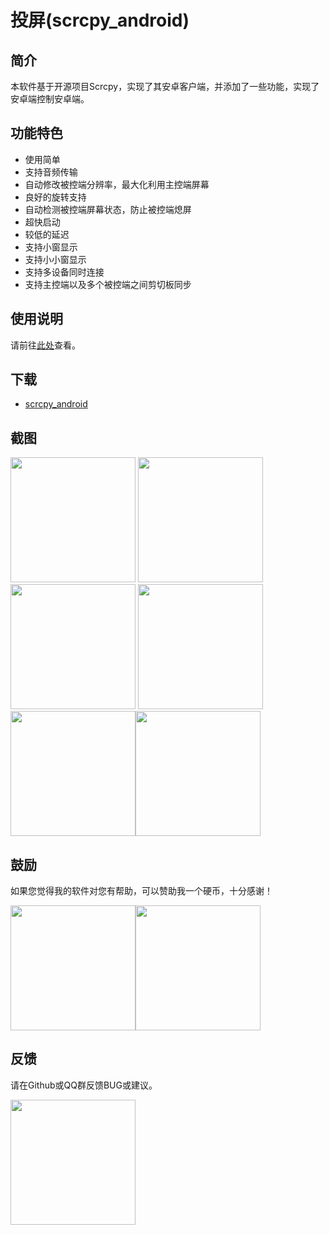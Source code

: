 # 投屏(scrcpy_android)

## 简介

本软件基于开源项目Scrcpy，实现了其安卓客户端，并添加了一些功能，实现了安卓端控制安卓端。

## 功能特色

- 使用简单
- 支持音频传输
- 自动修改被控端分辨率，最大化利用主控端屏幕
- 良好的旋转支持
- 自动检测被控端屏幕状态，防止被控端熄屏
- 超快启动
- 较低的延迟
- 支持小窗显示
- 支持小小窗显示
- 支持多设备同时连接
- 支持主控端以及多个被控端之间剪切板同步

## 使用说明

请前往[此处](https://scrcpy.saymzx.top/?art=HOW_TO_USE.md)查看。

## 下载

- [scrcpy_android](https://github.saymzx.top/mingzhixian/scrcpy/releases/latest/download/scrcpy_android.apk)

## 截图

<img src="https://github.saymzx.top/mingzhixian/scrcpy/blob/master/pic/screenshot/main.webp?raw=true" width="200px">
<img src="https://github.saymzx.top/mingzhixian/scrcpy/blob/master/pic/screenshot/smallV.webp?raw=true" width="200px"><img src="https://github.saymzx.top/mingzhixian/scrcpy/blob/master/pic/screenshot/smallH.webp?raw=true" width="200px">
<img src="https://github.saymzx.top/mingzhixian/scrcpy/blob/master/pic/screenshot/fullV.webp?raw=true" width="200px"><img src="https://github.saymzx.top/mingzhixian/scrcpy/blob/master/pic/screenshot/fullH.webp?raw=true" width="200px"><img src="https://github.saymzx.top/mingzhixian/scrcpy/blob/master/pic/screenshot/smallSmall.webp?raw=true" width="200px">

## 鼓励

如果您觉得我的软件对您有帮助，可以赞助我一个硬币，十分感谢！

<img src="https://github.saymzx.top/mingzhixian/scrcpy/blob/master/pic/other/wechat.webp?raw=true" width="200px"><img src="https://github.saymzx.top/mingzhixian/scrcpy/blob/master/pic/other/alipay.webp?raw=true" width="200px">

## 反馈

请在Github或QQ群反馈BUG或建议。

<img src="https://github.saymzx.top/mingzhixian/scrcpy/blob/master/pic/other/qq.webp?raw=true" width="200px">